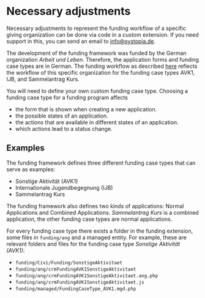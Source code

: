 # Necessary adjustments

Necessary adjustments to represent the funding workflow of a specific giving
organization can be done via code in a custom extension.
If you need support in this, you can send an email to info@systopia.de.

The development of the funding framework was funded by the German organization _Arbeit und Leben_.
Therefore, the application forms and funding case types are in German.
The funding workflow as described [here](../usage/application-states.md)
reflects the workflow of this specific organization for the funding case types
AVK1, IJB, and Sammelantrag Kurs.

You will need to define your own custom funding case type. Choosing a funding case type for a funding program affects

* the form that is shown when creating a new application.
* the possible states of an application.
* the actions that are available in different states of an application.
* which actions lead to a status change.

## Examples

The funding framework defines three different funding case types that can serve as examples:

* Sonstige Aktivität (AVK1)
* Internationale Jugendbegegnung (IJB)
* Sammelantrag Kurs

The funding framework also defines two kinds of applications: Normal Applications and Combined Applications.
_Sammelantrag Kurs_ is a combined application, the other funding case types are normal applications.

For every funding case type there exists a folder in the funding extension, some files in `funding/ang` and a managed entity.
For example, these are relevant folders and files for the funding case type *Sonstige Aktivität (AVK1)*:

- `funding/Civi/Funding/SonstigeAktivitaet`
- `funding/ang/crmFundingAVK1SonstigeAktivitaet`
- `funding/ang/crmFundingAVK1SonstigeAktivitaet.ang.php`
- `funding/ang/crmFundingAVK1SonstigeAktivitaet.js`
- `funding/managed/FundingCaseType_AVK1.mgd.php`
